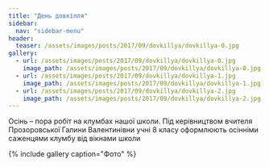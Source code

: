 ```yaml
---
title: "День довкілля"
sidebar:
  nav: "sidebar-menu"
header:
  teaser: /assets/images/posts/2017/09/dovkillya/dovkillya-0.jpg
gallery:
  - url: /assets/images/posts/2017/09/dovkillya/dovkillya-0.jpg
    image_path: /assets/images/posts/2017/09/dovkillya/dovkillya-0.jpg
  - url: /assets/images/posts/2017/09/dovkillya/dovkillya-1.jpg
    image_path: /assets/images/posts/2017/09/dovkillya/dovkillya-1.jpg
  - url: /assets/images/posts/2017/09/dovkillya/dovkillya-2.jpg
    image_path: /assets/images/posts/2017/09/dovkillya/dovkillya-2.jpg
---
```


Осінь – пора робіт на клумбах нашої школи. Під керівництвом вчителя Прозоровської Галини Валентинівни  учні 8 класу оформлюють осінніми саженцями  клумбу від вікнами школи

{% include gallery caption="Фото" %}
